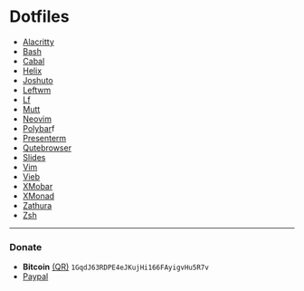 # Dotfiles

- [Alacritty](https://github.com/javiorfo/dotfiles/blob/master/.config/alacritty)
- [Bash](https://github.com/javiorfo/dotfiles/blob/master/.bashrc)
- [Cabal](https://github.com/javiorfo/dotfiles/blob/master/.cabal/config)
- [Helix](https://github.com/javiorfo/dotfiles/blob/master/.config/helix)
- [Joshuto](https://github.com/javiorfo/dotfiles/blob/master/.config/joshuto)
- [Leftwm](https://github.com/javiorfo/dotfiles/blob/master/.config/leftwm)
- [Lf](https://github.com/javiorfo/dotfiles/blob/master/.config/lf)
- [Mutt](https://github.com/javiorfo/dotfiles/blob/master/.mutt)
- [Neovim](https://github.com/javiorfo/nvim)
- [Polybar](https://github.com/javiorfo/dotfiles/blob/master/.config/leftwm/themes/current/polybar.config)f
- [Presenterm](https://github.com/javiorfo/dotfiles/blob/master/.config/presenterm)
- [Qutebrowser](https://github.com/javiorfo/dotfiles/blob/master/.config/qutebrowser)
- [Slides](https://github.com/javiorfo/dotfiles/blob/master/.config/slides)
- [Vim](https://github.com/javiorfo/dotfiles/blob/master/.vimrc)
- [Vieb](https://github.com/javiorfo/dotfiles/blob/master/.config/Vieb)
- [XMobar](https://github.com/javiorfo/dotfiles/blob/master/.config/xmobar/xmobar.hs)
- [XMonad](https://github.com/javiorfo/dotfiles/blob/master/.config/xmonad)
- [Zathura](https://github.com/javiorfo/dotfiles/blob/master/.config/zathura/zathurarc)
- [Zsh](https://github.com/javiorfo/dotfiles/blob/master/.zshrc)

---

### Donate
- **Bitcoin** [(QR)](https://raw.githubusercontent.com/javiorfo/img/master/crypto/bitcoin.png)  `1GqdJ63RDPE4eJKujHi166FAyigvHu5R7v`
- [Paypal](https://www.paypal.com/donate/?hosted_button_id=FA7SGLSCT2H8G)
